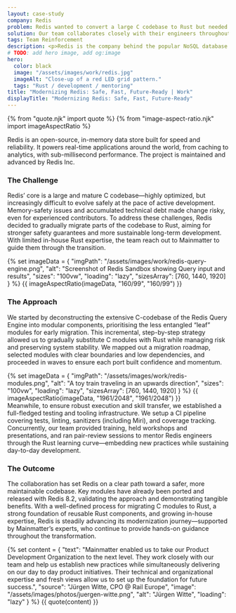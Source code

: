 ```yaml
---
layout: case-study
company: Redis
problem: Redis wanted to convert a large C codebase to Rust but needed expertise.
solution: Our team collaborates closely with their engineers throughout the migration process, providing hands-on Rust mentoring along the way.
tags: Team Reinforcement
description: <p>Redis is the company behind the popular NoSQL database.</p><p>When they decided to migrate part of their C codebase to Rust, they turned to Mainmatter for support. Our team collaborates closely with their engineers throughout the migration process, teaching them Rust as we go.</p>
# TODO: add hero image, add og:image
hero:
  color: black
  image: "/assets/images/work/redis.jpg"
  imageAlt: "Close-up of a red LED grid pattern."
  tags: "Rust / development / mentoring"
title: "Modernizing Redis: Safe, Fast, Future-Ready | Work"
displayTitle: "Modernizing Redis: Safe, Fast, Future-Ready"
---
```


{% from "quote.njk" import quote %} {% from "image-aspect-ratio.njk" import imageAspectRatio %}

<div class="case-study__section">
  <div class="case-study__text">
    <p class="h4">Redis is an open-source, in-memory data store built for speed and reliability. It powers real-time applications around the world, from caching to analytics, with sub-millisecond performance. The project is maintained and advanced by Redis Inc.</p>
  </div>
</div>

<div class="case-study__section">
  <h3 class="case-study__heading">The Challenge</h3>
  <div class="case-study__text">
    <p>
      Redis’ core is a large and mature C codebase—highly optimized, but increasingly difficult to evolve safely at the pace of active development. Memory-safety issues and accumulated technical debt made change risky, even for experienced contributors. To address these challenges, Redis decided to gradually migrate parts of the codebase to Rust, aiming for stronger safety guarantees and more sustainable long-term development. With limited in-house Rust expertise, the team reach out to Mainmatter to guide them through the transition.
    </p>
  </div>
</div>

<section class="case-study__section">
  {% set imageData = {
    "imgPath": "/assets/images/work/redis-query-engine.png",
    "alt": "Screenshot of Redis Sandbox showing Query input and results",
    "sizes": "100vw",
    "loading": "lazy",
    "sizesArray": [760, 1440, 1920]
  } %}
  {{ imageAspectRatio(imageData, "160/99", "160/99") }}
</section>

<div class="case-study__section">
  <h3 class="case-study__heading">The Approach</h3>
  <div class="case-study__text">
    <p>We started by deconstructing the extensive C-codebase of the Redis Query Engine into modular components, prioritising the less entangled “leaf” modules for early migration. This incremental, step-by-step strategy allowed us to gradually substitute C modules with Rust while managing risk and preserving system stability. We mapped out a migration roadmap, selected modules with clear boundaries and low dependencies, and proceeded in waves to ensure each port built confidence and momentum.</p>
  </div>
</div>

<section class="case-study__section">
  <!-- TODO: add Luca's image of the module graph -->
  {% set imageData = {
    "imgPath": "/assets/images/work/redis-modules.png",
    "alt": "A toy train traveling in an upwards direction",
    "sizes": "100vw",
    "loading": "lazy",
    "sizesArray": [760, 1440, 1920]
  } %}
  {{ imageAspectRatio(imageData, "1961/2048", "1961/2048") }}
</section>

<div class="case-study__section">
  <div class="case-study__text">
    Meanwhile, to ensure robust execution and skill transfer, we established a full-fledged testing and tooling infrastructure. We setup a CI pipeline covering tests, linting, sanitizers (including Miri), and coverage tracking. Concurrently, our team provided training, held workshops and presentations, and ran pair-review sessions to mentor Redis engineers through the Rust learning curve—embedding new practices while sustaining day-to-day development.
  </div>
</div>

<div class="case-study__section">
  <h3 class="case-study__heading">The Outcome</h3>
  <div class="case-study__text">
    <p>The collaboration has set Redis on a clear path toward a safer, more maintainable codebase. Key modules have already been ported and released with Redis 8.2, validating the approach and demonstrating tangible benefits. With a well-defined process for migrating C modules to Rust, a strong foundation of reusable Rust components, and growing in-house expertise, Redis is steadily advancing its modernization journey—supported by Mainmatter’s experts, who continue to provide hands-on guidance throughout the transformation.</p>
  </div>
</div>

<!-- replace (or remove) quote -->

{% set content = {
  "text": "Mainmatter enabled us to take our Product Development Organization to the next level. They work closely with our team and help us establish new practices while simultaneously delivering on our day to day product initiatives. Their technical and organizational expertise and fresh views allow us to set up the foundation for future success.",
  "source": "Jürgen Witte, CPO @ Rail Europe",
  "image": "/assets/images/photos/juergen-witte.png",
  "alt": "Jürgen Witte",
  "loading": "lazy"
} %} {{ quote(content) }}
